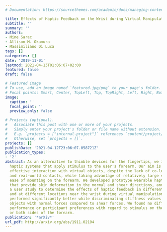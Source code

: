 ```yaml
---
# Documentation: https://sourcethemes.com/academic/docs/managing-content/

title: Effects of Haptic Feedback on the Wrist during Virtual Manipulation
subtitle: ''
summary: ''
authors:
- Mine Sarac
- Allison M. Okamura
- Massimiliano Di Luca
tags: []
categories: []
date: '2019-11-01'
lastmod: 2021-04-13T01:06:07+02:00
featured: false
draft: false

# Featured image
# To use, add an image named `featured.jpg/png` to your page's folder.
# Focal points: Smart, Center, TopLeft, Top, TopRight, Left, Right, BottomLeft, Bottom, BottomRight.
image:
  caption: ''
  focal_point: ''
  preview_only: false

# Projects (optional).
#   Associate this post with one or more of your projects.
#   Simply enter your project's folder or file name without extension.
#   E.g. `projects = ["internal-project"]` references `content/project/deep-learning/index.md`.
#   Otherwise, set `projects = []`.
projects: []
publishDate: '2021-04-12T23:06:07.058721Z'
publication_types:
- '2'
abstract: As an alternative to thimble devices for the fingertips, we investigate
  haptic systems that apply stimulus to the user's forearm. Our aim is to provide
  effective interaction with virtual objects, despite the lack of co-location of virtual
  and real-world contacts, while taking advantage of relatively large skin area and
  ease of mounting on the forearm. We developed prototype wearable haptic devices
  that provide skin deformation in the normal and shear directions, and performed
  a user study to determine the effects of haptic feedback in different directions
  and at different locations near the wrist during virtual manipulation. Participants
  performed significantly better while discriminating stiffness values of virtual
  objects with normal forces compared to shear forces. We found no differences in
  performance or participant preferences with regard to stimulus on the dorsal, ventral,
  or both sides of the forearm.
publication: '*arXiv*'
url_pdf: http://arxiv.org/abs/1911.02104
---
```

